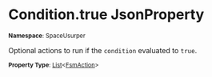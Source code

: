 # Condition.true JsonProperty

<small>**Namespace**: SpaceUsurper</small>

Optional actions to run if the `condition` evaluated to `true`.

<small>**Property Type**: [List](https://docs.microsoft.com/en-us/dotnet/api/system.collections.generic.list-1?view=netframework-4.5)&lt;[FsmAction](../FsmAction.md)&gt;</small>

